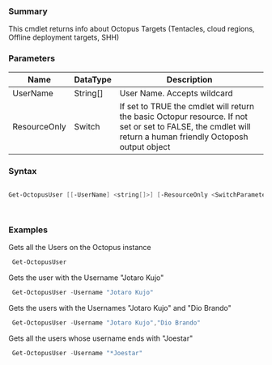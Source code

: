 ﻿### Summary
This cmdlet returns info about Octopus Targets (Tentacles, cloud regions, Offline deployment targets, SHH)
### Parameters
| Name | DataType          | Description |
| ------------- | ----------- | ----------- |
| UserName | String[] |  User Name. Accepts wildcard     |
| ResourceOnly | Switch |  If set to TRUE the cmdlet will return the basic Octopur resource. If not set or set to FALSE, the cmdlet will return a human friendly Octoposh  output object     |

### Syntax
``` powershell

Get-OctopusUser [[-UserName] <string[]>] [-ResourceOnly <SwitchParameter>] [<CommonParameters>]




``` 

### Examples
Gets all the Users on the Octopus instance

``` powershell 
 Get-OctopusUser
``` 

Gets the user with the Username "Jotaro Kujo"

``` powershell 
 Get-OctopusUser -Username "Jotaro Kujo"
``` 

Gets the users with the Usernames "Jotaro Kujo" and "Dio Brando"

``` powershell 
 Get-OctopusUser -Username "Jotaro Kujo","Dio Brando"
``` 

Gets all the users whose username ends with "Joestar"

``` powershell 
 Get-OctopusUser -Username "*Joestar"
``` 

